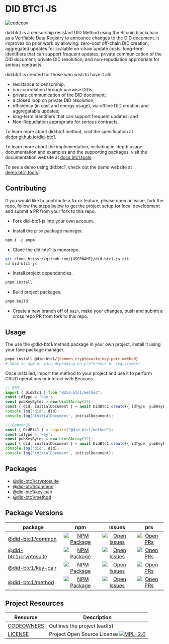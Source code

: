 # DID BTC1 JS

[![codecov](https://codecov.io/github/jintekc/did-btc1-js/branch/main/graph/badge.svg?token=6PYX9498RD)](https://codecov.io/github/jintekc/did-btc1-js)

did:btc1 is a censorship resistant DID Method using the Bitcoin blockchain as a Verifiable Data Registry to announce changes to the DID document. It improves on prior work by allowing: zero-cost off-chain DID creation; aggregated updates for scalable on-chain update costs; long-term identifiers that can support frequent updates; private communication of the DID document; private DID resolution; and non-repudiation appropriate for serious contracts.

did:btc1 is created for those who wish to have it all:
* resistance to censorship;
* non-correlation through pairwise DIDs;
* private communication of the DID document;
* a closed loop on private DID resolution;
* efficiency (in cost and energy usage), via offline DID creation and aggregatable updates;
* long-term identifiers that can support frequent updates; and
* Non-Repudiation appropriate for serious contracts.

To learn more about did:btc1 method, visit the specification at [dcdpr.github.io/did-btc1](https://dcdpr.github.io/did-btc1/).

To learn more about the implementation, including in-depth usage documentation and examples and the supporting packages,
visit the documentation website at [docs.btc1.tools](https://docs.btc1.tools/).

To see a demo using did:btc1, check out the demo website at [demo.btc1.tools](https://demo.btc1.tools/).

## Contributing

If you would like to contribute a fix or feature, please open an issue, fork the repo, follow the steps below to get the
project setup for local development and submit a PR from your fork to this repo.

* Fork did-btc1-js into your own account.

* Install the `pnpm` package manager.

```sh
npm i -g pnpm
```

* Clone the did-btc1-js monorepo.

```sh
git clone https://github.com/{USERNAME}/did-btc1-js.git
cd did-btc1-js
```

* Install project dependencies.

```sh
pnpm install
```

* Build project packages.

```sh
pnpm build
```

* Create a new branch off of `main`, make your changes, push and submit a cross repo PR from fork to this repo.

## Usage

The use the @did-btc1/method package in your own project, install it using your fave package manager.

```sh
pnpm install @did-btc1/{common,cryptosuite,key-pair,method}
# Swap in npm or yarn depending on preference or requirement
```

Once installed, import the method to your project and use it to perform CRUD operations or interact with Beacons.

```ts
// ESM
import { DidBtc1 } from "@did-btc1/method";
const idType = 'key';
const pubKeyBytes = new Uint8Array(32);
const { did, initialDocument } = await DidBtc1.create({ idType, pubKeyBytes })
console.log('did', did);
console.log('initialDocument', initialDocument);
```

```ts
// CommonJS
const { DidBtc1 } = require("@did-btc1/method");
const idType = 'key';
const pubKeyBytes = new Uint8Array(32);
const { did, initialDocument } = await DidBtc1.create({ idType, pubKeyBytes })
console.log('did', did);
console.log('initialDocument', initialDocument);
```

## Packages

* [@did-btc1/cryptosuite](/packages/cryptosuite/README.md)
* [@did-btc1/common](/packages/common/README.md)
* [@did-btc1/key-pair](/packages/key-pair/README.md)
* [@did-btc1/method](/packages/method/README.md)


## Package Versions

|                   package                      |                             npm                               |                               issues                                |                               prs                                  |
| ---------------------------------------------- | :-----------------------------------------------------------: | :-----------------------------------------------------------------: | :----------------------------------------------------------------: |
| [@did-btc1/common](/packages/common/)          | [![NPM Package][common-npm-badge]][common-npm-link]           | [![Open Issues][common-issues-badge]][common-issues-link]           | [![Open PRs][common-pulls-badge]][common-pulls-link]               |
| [@did-btc1/cryptosuite](/packages/cryptosuite) | [![NPM Package][cryptosuite-npm-badge]][cryptosuite-npm-link] | [![Open Issues][cryptosuite-issues-badge]][cryptosuite-issues-link] | [![Open PRs][cryptosuite-pulls-badge]][cryptosuite-pulls-link]     |
| [@did-btc1/key-pair](/packages/key-pair)       | [![NPM Package][key-pair-npm-badge]][key-pair-npm-link]       | [![Open Issues][key-pair-issues-badge]][key-pair-issues-link]       | [![Open PRs][key-pair-pulls-badge]][key-pair-pulls-link]           |
| [@did-btc1/method](/packages/method/)          | [![NPM Package][method-npm-badge]][method-npm-link]           | [![Open Issues][method-issues-badge]][method-issues-link]           | [![Open PRs][method-pulls-badge]][method-pulls-link]               |

## Project Resources

| Resource                                   | Description                                                                   |
| ------------------------------------------ | ----------------------------------------------------------------------------- |
| [CODEOWNERS](./CODEOWNERS)                 | Outlines the project lead(s)                                                  |
| [LICENSE](./LICENSE)                       | Project Open Source License [![MPL-2.0][mpl-license-badge]][mpl-license-link] |

[mpl-license-badge]: https://img.shields.io/badge/license-MPL%202.0-blue.svg
[mpl-license-link]: https://opensource.org/license/MPL-2.0

[common-npm-badge]: https://img.shields.io/npm/v/@did-btc1/common.svg?&color=green&santize=true
[common-npm-link]: https://www.npmjs.com/package/@did-btc1/common
[common-issues-badge]: https://img.shields.io/github/issues/jintekc/did-btc1-js/package:%20common?label=issues
[common-issues-link]: https://github.com/jintekc/did-btc1-js/issues?q=is%3Aopen+is%3Aissue+label%3A%22package%3A+common%22
[common-pulls-badge]: https://img.shields.io/github/issues-pr/jintekc/did-btc1-js/package%3A%20common?label=PRs
[common-pulls-link]: https://github.com/jintekc/did-btc1-js/pulls?q=is%3Aopen+is%3Apr+label%3A%22package%3A+common%22

[cryptosuite-npm-badge]: https://img.shields.io/npm/v/@did-btc1/cryptosuite.svg?&color=green&santize=true
[cryptosuite-npm-link]: https://www.npmjs.com/package/@did-btc1/cryptosuite
[cryptosuite-issues-badge]: https://img.shields.io/github/issues/jintekc/did-btc1-js/package:%20cryptosuite?label=issues
[cryptosuite-issues-link]: https://github.com/jintekc/did-btc1-js/issues?q=is%3Aopen+is%3Aissue+label%3A%22package%3A+cryptosuite%22
[cryptosuite-pulls-badge]: https://img.shields.io/github/issues-pr/jintekc/did-btc1-js/package%3A%20cryptosuite?label=PRs
[cryptosuite-pulls-link]: https://github.com/jintekc/did-btc1-js/pulls?q=is%3Aopen+is%3Apr+label%3A%22package%3A+cryptosuite%22

[key-pair-npm-badge]: https://img.shields.io/npm/v/@did-btc1/key-pair.svg?&color=green&santize=true
[key-pair-npm-link]: https://www.npmjs.com/package/@did-btc1/key-pair
[key-pair-issues-badge]: https://img.shields.io/github/issues/jintekc/did-btc1-js/package:%20key-pair?label=issues
[key-pair-issues-link]: https://github.com/jintekc/did-btc1-js/issues?q=is%3Aopen+is%3Aissue+label%3A%22package%3A+key-pair%22
[key-pair-pulls-badge]: https://img.shields.io/github/issues-pr/jintekc/did-btc1-js/package%3A%20key-pair?label=PRs
[key-pair-pulls-link]: https://github.com/jintekc/did-btc1-js/pulls?q=is%3Aopen+is%3Apr+label%3A%22package%3A+key-pair%22

[method-npm-badge]: https://img.shields.io/npm/v/@did-btc1/method.svg?&color=green&santize=true
[method-npm-link]: https://www.npmjs.com/package/@did-btc1/method
[method-issues-badge]: https://img.shields.io/github/issues/jintekc/did-btc1-js/package:%20method?label=issues
[method-issues-link]: https://github.com/jintekc/did-btc1-js/issues?q=is%3Aopen+is%3Aissue+label%3A%22package%3A+method%22
[method-pulls-badge]: https://img.shields.io/github/issues-pr/jintekc/did-btc1-js/package%3A%20method?label=PRs
[method-pulls-link]: https://github.com/jintekc/did-btc1-js/pulls?q=is%3Aopen+is%3Apr+label%3A%22package%3A+method%22
